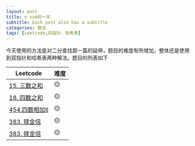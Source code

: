 ```yaml
---
layout: post
title: n sum的一天
subtitle: Each post also has a subtitle
categories: 算法
tags: [Leetcode,双指针，哈希表]
---
```


今天使用的方法是对二分查找那一篇的延伸，题目的难度有所增加，整体还是使用到双指针和哈希表两种解法。题目的列表如下

| Leetcode                                                          | 难度 |
|-------------------------------------------------------------------| -- |
| [15. 三数之和](https://leetcode.cn/problems/3sum/) | 🟡 |
| [18. 四数之和](https://leetcode.cn/problems/4sum/) | 🟡 |
| [454.四数相加II](https://leetcode.cn/problems/4sum-ii/) | 🟡 |
| [383. 赎金信](https://leetcode.cn/problems/ransom-note/)  | 🟡 |
| [383. 赎金信](https://leetcode.cn/problems/ransom-note/)  | 🟡 |

